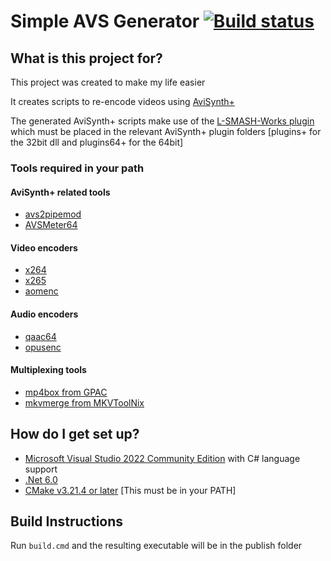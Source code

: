 # Simple AVS Generator [![Build status](https://ci.appveyor.com/api/projects/status/61g0g8mca7ihkkot?svg=true)](https://ci.appveyor.com/project/Shaylen/simple-avs-generator) #

## What is this project for? ##

This project was created to make my life easier

It creates scripts to re-encode videos using [AviSynth+](https://github.com/AviSynth/AviSynthPlus/releases)

The generated AviSynth+ scripts make use of the [L-SMASH-Works plugin](https://github.com/HolyWu/L-SMASH-Works/releases) which must be placed in the relevant AviSynth+ plugin folders [plugins+ for the 32bit dll and plugins64+ for the 64bit]

### Tools required in your path ###

#### AviSynth+ related tools ####

* [avs2pipemod](https://github.com/chikuzen/avs2pipemod/releases)
* [AVSMeter64](https://www.videohelp.com/software/AVSMeter)

#### Video encoders ####

* [x264](https://download.videolan.org/pub/x264/binaries/)
* [x265](http://msystem.waw.pl/x265/)
* [aomenc](https://ci.appveyor.com/project/marcomsousa/build-aom/history)

#### Audio encoders ####

* [qaac64](https://github.com/nu774/qaac/releases)
* [opusenc](https://opus-codec.org/downloads/)

#### Multiplexing tools ####

* [mp4box from GPAC](https://gpac.wp.imt.fr/downloads/gpac-nightly-builds/)
* [mkvmerge from MKVToolNix](https://www.videohelp.com/software/MKVToolNix)

## How do I get set up? ##

* [Microsoft Visual Studio 2022 Community Edition](https://visualstudio.microsoft.com/vs/community/) with C# language support
* [.Net 6.0](https://dotnet.microsoft.com/en-us/download/dotnet/6.0)
* [CMake v3.21.4 or later](https://cmake.org) [This must be in your PATH]

## Build Instructions ##

Run `build.cmd` and the resulting executable will be in the publish folder
